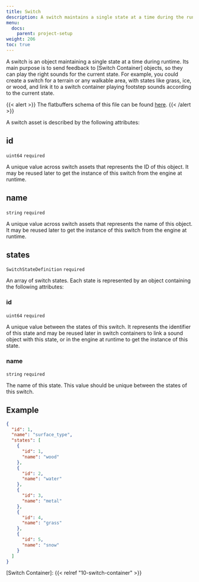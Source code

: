 ```yaml
---
title: Switch
description: A switch maintains a single state at a time during the runtime. Changes to that state are tracked by switch containers, allowing them to update playing sounds accordingly.
menu:
  docs:
    parent: project-setup
weight: 206
toc: true
---
```


A switch is an object maintaining a single state at a time during runtime. Its main purpose is to send feedback to [Switch Container] objects, so they can play the right sounds for the current state. For example, you could create a switch for a terrain or any walkable area, with states like grass, ice, or wood, and link it to a switch container playing footstep sounds according to the current state.

{{< alert >}}
The flatbuffers schema of this file can be found [here](https://github.com/AmplitudeAudio/sdk/blob/main/schemas/switch_definition.fbs).
{{< /alert >}}

A switch asset is described by the following attributes:

## id

`uint64` `required`

A unique value across switch assets that represents the ID of this object. It may be reused later to get the instance of this switch from the engine at runtime.

## name

`string` `required`

A unique value across switch assets that represents the name of this object. It may be reused later to get the instance of this switch from the engine at runtime.

## states

`SwitchStateDefinition` `required`

An array of switch states. Each state is represented by an object containing the following attributes:

### id

`uint64` `required`

A unique value between the states of this switch. It represents the identifier of this state and may be reused later in switch containers to link a sound object with this state, or in the engine at runtime to get the instance of this state.

### name

`string` `required`

The name of this state. This value should be unique between the states of this switch.

## Example

```json {title="surfaces.json"}
{
  "id": 1,
  "name": "surface_type",
  "states": [
    {
      "id": 1,
      "name": "wood"
    },
    {
      "id": 2,
      "name": "water"
    },
    {
      "id": 3,
      "name": "metal"
    },
    {
      "id": 4,
      "name": "grass"
    },
    {
      "id": 5,
      "name": "snow"
    }
  ]
}
```

[Switch Container]: {{< relref "10-switch-container" >}}
